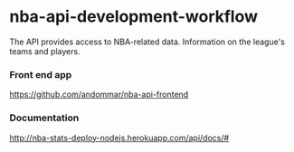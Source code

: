 
# nba-api-development-workflow

The API provides access to NBA-related data. Information on the league's teams and players.


### Front end app
https://github.com/andommar/nba-api-frontend
### Documentation
http://nba-stats-deploy-nodejs.herokuapp.com/api/docs/#